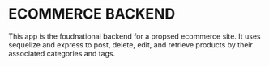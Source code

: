 # ECOMMERCE BACKEND

This app is the foudnational backend for a propsed ecommerce site. It uses sequelize and express to post, delete, edit, and retrieve products by their associated categories and tags.